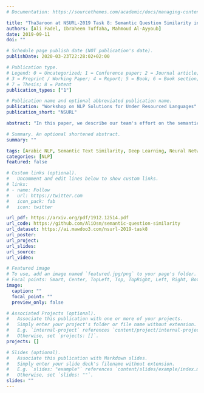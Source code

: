 ```yaml
---
# Documentation: https://sourcethemes.com/academic/docs/managing-content/

title: "Tha3aroon at NSURL-2019 Task 8: Semantic Question Similarity in Arabic"
authors: [Ali Fadel, Ibraheem Tuffaha, Mahmoud Al-Ayyoub]
date: 2019-09-11
doi: ""

# Schedule page publish date (NOT publication's date).
publishDate: 2020-03-23T22:28:02+02:00

# Publication type.
# Legend: 0 = Uncategorized; 1 = Conference paper; 2 = Journal article;
# 3 = Preprint / Working Paper; 4 = Report; 5 = Book; 6 = Book section;
# 7 = Thesis; 8 = Patent
publication_types: ["1"]

# Publication name and optional abbreviated publication name.
publication: "Workshop on NLP Solutions for Under Resourced Languages"
publication_short: "NSURL"

abstract: "In this paper, we describe our team's effort on the semantic text question similarity task of NSURL 2019. Our top performing system utilizes several innovative data augmentation techniques to enlarge the training data. Then, it takes ELMo pre-trained contextual embeddings of the data and feeds them into an ON-LSTM network with self-attention. This results in sequence representation vectors that are used to predict the relation between the question pairs. The model is ranked in the 1st place with 96.499 F1-score (same as the second place F1-score) and the 2nd place with 94.848 F1-score (differs by 1.076 F1-score from the first place) on the public and private leaderboards, respectively."

# Summary. An optional shortened abstract.
summary: ""

tags: [Arabic NLP, Semantic Text Similarity, Deep Learning, Neural Networks]
categories: [NLP]
featured: false

# Custom links (optional).
#   Uncomment and edit lines below to show custom links.
# links:
# - name: Follow
#   url: https://twitter.com
#   icon_pack: fab
#   icon: twitter

url_pdf: https://arxiv.org/pdf/1912.12514.pdf
url_code: https://github.com/AliOsm/semantic-question-similarity
url_dataset: https://ai.mawdoo3.com/nsurl-2019-task8
url_poster:
url_project:
url_slides:
url_source:
url_video:

# Featured image
# To use, add an image named `featured.jpg/png` to your page's folder. 
# Focal points: Smart, Center, TopLeft, Top, TopRight, Left, Right, BottomLeft, Bottom, BottomRight.
image:
  caption: ""
  focal_point: ""
  preview_only: false

# Associated Projects (optional).
#   Associate this publication with one or more of your projects.
#   Simply enter your project's folder or file name without extension.
#   E.g. `internal-project` references `content/project/internal-project/index.md`.
#   Otherwise, set `projects: []`.
projects: []

# Slides (optional).
#   Associate this publication with Markdown slides.
#   Simply enter your slide deck's filename without extension.
#   E.g. `slides: "example"` references `content/slides/example/index.md`.
#   Otherwise, set `slides: ""`.
slides: ""
---
```


